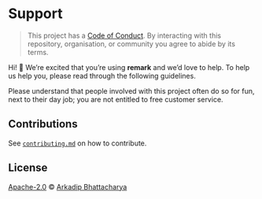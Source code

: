 # Support

> This project has a [Code of Conduct](https://github.com/darkmatter18/Caption-AI/blob/master/CODE_OF_CONDUCT.md).
> By interacting with this repository, organisation, or community you agree to
> abide by its terms.

Hi!  👋
We’re excited that you’re using **remark** and we’d love to help.
To help us help you, please read through the following guidelines.

Please understand that people involved with this project often do so for fun,
next to their day job; you are not entitled to free customer service.

## Contributions

See [`contributing.md`](https://github.com/darkmatter18/Caption-AI/blob/master/CONTRIBUTING.md) on how to contribute.

## License

[Apache-2.0](https://github.com/darkmatter18/Caption-AI/blob/master/LICENSE) © [Arkadip Bhattacharya](https://github.com/darkmatter18)
